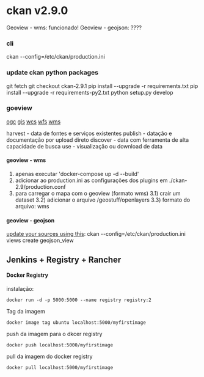 # ckan v2.9.0
Geoview - wms: funcionado!
Geoview - geojson: ????

### cli
ckan --config=/etc/ckan/production.ini <command>

### update ckan python packages
git fetch
git checkout ckan-2.9.1
pip install --upgrade -r requirements.txt
pip install --upgrade -r requirements-py2.txt
python setup.py develop

### goeview

[ogc](https://en.wikipedia.org/wiki/Open_Geospatial_Consortium)
[gis](https://en.wikipedia.org/wiki/Geographic_information_system)
[wcs](https://en.wikipedia.org/wiki/Web_Coverage_Service)
[wfs](https://en.wikipedia.org/wiki/Web_Feature_Service)
[wms](https://en.wikipedia.org/wiki/Web_Map_Service)

harvest - data de fontes e serviços existentes
publish - datação e documentação por upload direto
discover - data com ferramenta de alta capacidade de busca
use - visualização ou download de data

#### geoview - wms
1) apenas executar 'docker-compose up -d --build'
2) adicionar ao production.ini as configurações dos plugins em ./ckan-2.9/production.conf
3) para carregar o mapa com o geoview (formato wms)
   3.1) crair um dataset
   3.2) adicionar o arquivo /geostuff/openlayers
   3.3) formato do arquivo: wms

#### geoview - geojson

[update your sources using this](https://lists-archive.okfn.org/pipermail/ckan-dev/2016-July/021467.html):
ckan --config=/etc/ckan/production.ini views create geojson_view

##  Jenkins + Registry + Rancher

#### Docker Registry
instalação:
```textmate
docker run -d -p 5000:5000 --name registry registry:2
```

Tag da imagem
```textmate
docker image tag ubuntu localhost:5000/myfirstimage
```

push da imagem para o dkcer registry
```textmate
docker push localhost:5000/myfirstimage
```

pull da imagem do docker registry
```textmate
docker pull localhost:5000/myfirstimage
```


